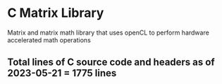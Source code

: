# C Matrix Library
Matrix and matrix math library that uses openCL to perform hardware accelerated math operations

## Total lines of C source code and headers as of 2023-05-21 = 1775 lines